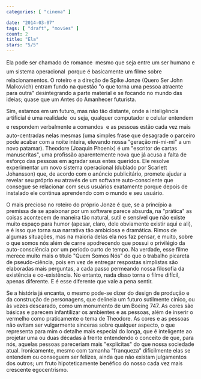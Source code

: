```yaml
---
categories: [ "cinema" ]

date: "2014-03-07"
tags: [ "draft", "movies" ]
count: 2
title: "Ela"
stars: "5/5"
---
```

Ela pode ser chamado de romance  mesmo que seja entre um ser humano e um sistema operacional  porque é basicamente um filme sobre relacionamentos. O roteiro e a direção de Spike Jonze (Quero Ser John Malkovich) entram fundo na questão "o que torna uma pessoa atraente para outra" desintegrando a parte material e se focando no mundo das ideias; quase que um Antes do Amanhecer futurista.

Sim, estamos em um futuro, mas não tão distante, onde a inteligência artificial é uma realidade  ou seja, qualquer computador e celular entendem e respondem verbalmente a comandos  e as pessoas estão cada vez mais auto-centradas nelas mesmas (uma simples frase que desagrade o parceiro pode acabar com a noite inteira, elevando nossa "geração mi-mi-mi" a um novo patamar). Theodore (Joaquin Phoenix) é um "escritor de cartas manuscritas", uma profissão aparentemente nova que já acusa a falta de esforço das pessoas em agradar seus entes queridos. Ele resolve experimentar um novo sistema operacional (dublado por Scarlett Johansson) que, de acordo com o anúncio publicitário, promete ajudar a revelar seu próprio eu através de um software auto-consciente que consegue se relacionar com seus usuários exatamente porque depois de instalado ele continua aprendendo com o mundo e seu usuário.

O mais precioso no roteiro do próprio Jonze é que, se a princípio a premissa de se apaixonar por um software parece absurda, na "prática" as coisas acontecem de maneira tão natural, sutil e sensível que não existe muito espaço para humor (apesar, claro, dele obviamente existir aqui e ali), e é isso que torna sua narrativa tão ambiciosa e dramática. Rimos de algumas situações, mas na maioria delas ela nos faz pensar, e muito, sobre o que somos nós além de carne apodrecendo que possui o privilégio da auto-consciência por um período curto de tempo. Na verdade, esse filme merece muito mais o título "Quem Somos Nós" do que o trabalho picareta de pseudo-ciência, pois em vez de entregar respostas simplistas são elaboradas mais perguntas, a cada passo permeando nossa filosofia da existência e co-existência. No entanto, nada disso torna o filme difícil, apenas diferente. E é esse diferente que vale a pena sentir.

Se a história já encanta, o mesmo pode-se dizer do design de produção e da construção de personagens, que delineia um futuro sutilmente cínico, ou às vezes descarado, como um monumento de um Boeing 747. As cores são básicas e parecem infantilizar os ambientes e as pessoas, além de inserir o vermelho como praticamente o tema de Theodore. As cores e as pessoas não evitam ser vulgarmente sinceras sobre qualquer aspecto, o que representa para mim o detalhe mais especial do longa, que é inteligente ao projetar uma ou duas décadas à frente entendendo o conceito de que, para nós, aquelas pessoas pareceriam mais "explícitas" do que nossa sociedade atual. Ironicamente, mesmo com tamanha "franqueza" dificilmente elas se entendem ou conseguem ser felizes, ainda que não existam julgamentos dos outros; um fruto hipoteticamente benéfico do nosso cada vez mais crescente egocentrismo.
